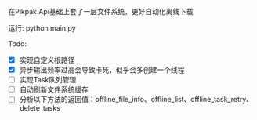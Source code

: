 在Pikpak Api基础上套了一层文件系统，更好自动化离线下载

运行: python main.py 

Todo:

- [x] 实现自定义根路径
- [x] 异步输出频率过高会导致卡死，似乎会多创建一个线程
- [ ] 实现Task队列管理
- [ ] 自动刷新文件系统缓存
- [ ] 分析以下方法的返回值：offline_file_info、offline_list、offline_task_retry、delete_tasks